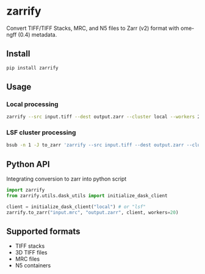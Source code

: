 # zarrify

Convert TIFF/TIFF Stacks, MRC, and N5 files to Zarr (v2) format with ome-ngff (0.4) metadata.

## Install

```bash
pip install zarrify
```

## Usage

### Local processing
```bash
zarrify --src input.tiff --dest output.zarr --cluster local --workers 20
```

### LSF cluster processing
```bash
bsub -n 1 -J to_zarr 'zarrify --src input.tiff --dest output.zarr --cluster lsf --workers 20'
```

## Python API

Integrating conversion to zarr into python script

```python
import zarrify
from zarrify.utils.dask_utils import initialize_dask_client

client = initialize_dask_client("local") # or "lsf"
zarrify.to_zarr("input.mrc", "output.zarr", client, workers=20)
```

## Supported formats

- TIFF stacks
- 3D TIFF files
- MRC files  
- N5 containers
